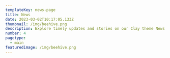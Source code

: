 ```yaml
---
templateKey: news-page
title: News
date: 2023-03-02T10:17:05.133Z
thumbnail: /img/beehive.png
description: Explore timely updates and stories on our Clay theme News page. Stay informed, inspired, and engaged with our latest articles and news.
number: 4
pagetype:
  - main
featuredimage: /img/beehive.png
---
```


